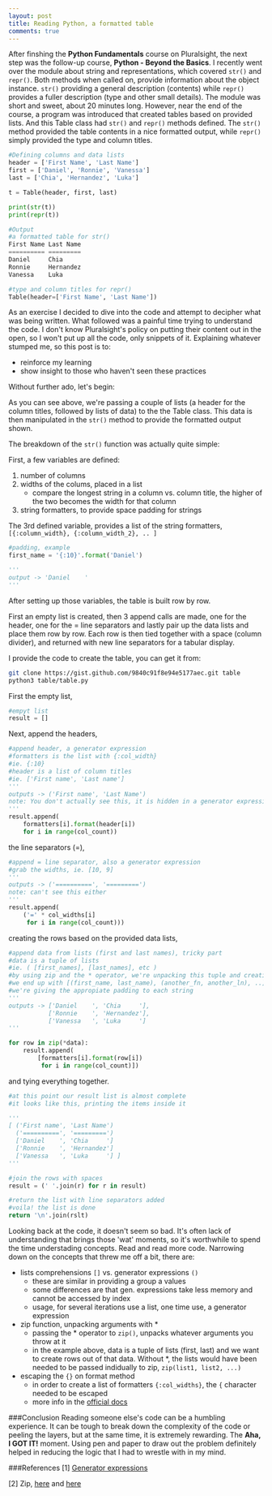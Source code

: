 ```yaml
---
layout: post
title: Reading Python, a formatted table
comments: true
---
```


After finshing the __Python Fundamentals__ course on Pluralsight, the next step was the follow-up course, __Python - Beyond the Basics__. I recently went over the module about string and representations, which covered ```str()``` and ```repr()```. Both methods when called on, provide information about the object instance. ```str()``` providing a general description (contents) while ```repr()``` provides a fuller description (type and other small details). The module was short and sweet, about 20 minutes long. However, near the end of the course, a program was introduced that created tables based on provided lists. And this Table class had ```str()``` and ```repr()``` methods defined. The ```str()``` method provided the table contents in a nice formatted output, while ```repr()``` simply provided the type and column titles.

```python
#Defining columns and data lists
header = ['First Name', 'Last Name']
first = ['Daniel', 'Ronnie', 'Vanessa']
last = ['Chia', 'Hernandez', 'Luka']

t = Table(header, first, last)

print(str(t))
print(repr(t))

#Output
#a formatted table for str()
First Name Last Name
========== =========
Daniel     Chia     
Ronnie     Hernandez
Vanessa    Luka     

#type and column titles for repr()
Table(header=['First Name', 'Last Name'])
```

As an exercise I decided to dive into the code and attempt to decipher what was being written. What followed was a painful time trying to understand the code. I don't know Pluralsight's policy on putting their content out in the open, so I won't put up all the code, only snippets of it. Explaining whatever stumped me, so this post is to:

* reinforce my learning
* show insight to those who haven't seen these practices

Without further ado, let's begin:

As you can see above, we're passing a couple of lists (a header for the column titles, followed by lists of data) to the the Table class. This data is then manipulated in the ```str()``` method to provide the formatted output shown.  

The breakdown of the ```str()``` function was actually quite simple:

First, a few variables are defined:

1. number of columns
2. widths of the colums, placed in a list
   * compare the longest string in a column vs. column title, the higher of the two becomes the width for that column  
3. string formatters, to provide space padding for strings 

The 3rd defined variable, provides a list of the string formatters, ``` [{:column_width}, {:column_width_2}, .. ] ```

```python
#padding, example
first_name = '{:10}'.format('Daniel')

'''
output -> 'Daniel    '
'''
``` 

After setting up those variables, the table is built row by row.

First an empty list is created, then 3 append calls are made, one for the header, one for the = line separators and lastly pair up the data lists and place them row by row. Each row is then tied together with a space (column divider), and returned with new line separators for a tabular display. 

I provide the code to create the table, you can get it from:

```sh
git clone https://gist.github.com/9840c91f8e94e5177aec.git table
python3 table/table.py
```

First the empty list,

```python
#empyt list
result = []
```

Next, append the headers,

```python
#append header, a generator expression 
#formatters is the list with {:col_width}
#ie. {:10}
#header is a list of column titles
#ie. ['First name', 'Last name']
'''
outputs -> ('First name', 'Last Name')
note: You don't actually see this, it is hidden in a generator expression, unless you decide to iterate over it. Note that the expression is inside the result list, [(gen. expr), ..]
'''
result.append(
	formatters[i].format(header[i])
	for i in range(col_count))

```

the line separators (=),

```python
#append = line separator, also a generator expression
#grab the widths, ie. [10, 9]
'''
outputs -> ('==========', '=========')
note: can't see this either
'''
result.append(
	('=' * col_widths[i]
	 for i in range(col_count)))

```

creating the rows based on the provided data lists,

```python
#append data from lists (first and last names), tricky part
#data is a tuple of lists 
#ie. ( [first_names], [last_names], etc )
#by using zip and the * operator, we're unpacking this tuple and creating the pairs
#we end up with [(first_name, last_name), (another_fn, another_ln), ..], which are the rows themselves!
#we're giving the appropiate padding to each string
'''
outputs -> ['Daniel    ', 'Chia     '],
		   ['Ronnie    ', 'Hernandez'], 
		   ['Vanessa   ', 'Luka     ']
'''

for row in zip(*data):
	result.append(
		[formatters[i].format(row[i])
		 for i in range(col_count)])
```

and tying everything together.

```python
#at this point our result list is almost complete
#it looks like this, printing the items inside it

'''
[ ('First name', 'Last Name')
  ('==========', '=========')
  ['Daniel    ', 'Chia     '] 
  ['Ronnie    ', 'Hernandez']
  ['Vanessa   ', 'Luka     '] ]
'''

#join the rows with spaces 
result = (' '.join(r) for r in result)

#return the list with line separators added
#voila! the list is done
return '\n'.join(rslt)
```

Looking back at the code, it doesn't seem so bad. It's often lack of understanding that brings those 'wat' moments, so it's worthwhile to spend the time understading concepts. Read and read more code. Narrowing down on the concepts that threw me off a bit, there are:

* lists comprehensions ```[]``` vs. generator expressions ```()```
  * these are similar in providing a group a values
  * some differences are that gen. expressions take less memory and cannot be accessed by index
  * usage, for several iterations use a list, one time use, a generator expression
* zip function, unpacking arguments with *
  * passing the * operator to ```zip()```, unpacks whatever arguments you throw at it
  * in the example above, data is a tuple of lists (first, last) and we want to create rows out of that data. Without *, the lists would have been needed to be passed indidually to zip, ```zip(list1, list2, ...)```
* escaping the ```{}``` on format method
  * in order to create a list of formatters ```{:col_widths}```, the ```{``` character needed to be escaped
  * more info in the [official docs](https://docs.python.org/2/library/string.html#format-string-syntax)


###Conclusion
Reading someone else's code can be a humbling experience. It can be tough to break down the complexity of the code or peeling the layers, but at the same time, it is extremely rewarding. The __Aha, I GOT IT!__ moment. Using pen and paper to draw out the problem definitely helped in reducing the logic that I had to wrestle with in my mind.


###References
[1] [Generator expressions](http://code-maven.com/list-comprehension-vs-generator-expression)

[2] Zip, [here](http://stackoverflow.com/questions/2511300/why-does-x-y-zipzipa-b-work-in-python) and [here](http://pavdmyt.com/python-zip-fu/)


